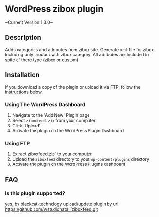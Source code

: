 # WordPress zibox plugin
~Current Version:1.3.0~


## Description

Adds categories and attributes from zibox site. Generate xml-file for zibox including only product with zibox category. All attributes are included in spite of there type (zibox or custom)

## Installation

If you download a copy of the plugin or upload it via FTP, follow the instructions below.

### Using The WordPress Dashboard

1. Navigate to the 'Add New' Plugin page
2. Select `ziboxfeed.zip` from your computer
3. Click 'Upload'
4. Activate the plugin on the WordPress Plugin Dashboard

### Using FTP

1. Extract ziboxfeed.zip` to your computer
2. Upload the `ziboxfeed` directory to your `wp-content/plugins` directory
3. Activate the plugin on the WordPress Plugins dashboard

## FAQ

### Is this plugin supported?

yes, by blackcat-technology upload/update plugin by url https://github.com/wstudionatali/ziboxfeed.git
